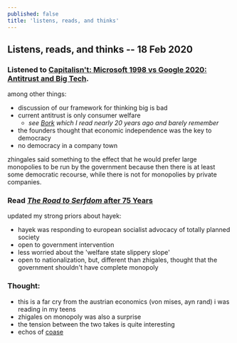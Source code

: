 ```yaml
---
published: false
title: 'listens, reads, and thinks'
---
```

## Listens, reads, and thinks -- 18 Feb 2020

### Listened to [Capitalisn't: Microsoft 1998 vs Google 2020: Antitrust and Big Tech](https://capitalisnt.com/episodes/microsoft-1998-vs-google-2020-antitrust-and-big-tech).

among other things:

- discussion of our framework for thinking big is bad 
- current antitrust is only consumer welfare
	- _see [Bork](https://en.wikipedia.org/wiki/The_Antitrust_Paradox) which I read nearly 20 years ago and barely remember_
- the founders thought that economic independence was the key to democracy
- no democracy in a company town

zhingales said something to the effect that he would prefer large monopolies to be run by the government because then there is at least some democratic recourse, while there is not for monopolies by private companies.

### Read [_The Road to Serfdom_ after 75 Years](https://www.aeaweb.org/articles?id=10.1257/jel.20191542)

updated my strong priors about hayek:

- hayek was responding to european socialist advocacy of totally planned society
- open to government intervention
- less worried about the 'welfare state slippery slope'
- open to nationalization, but, different than zhigales, thought that the government shouldn't have complete monopoly

### Thought:

- this is a far cry from the austrian economics (von mises, ayn rand) i was reading in my teens
- zhigales on monopoly was also a surprise
- the tension between the two takes is quite interesting
- echos of [coase](https://link.springer.com/chapter/10.1007/978-1-349-24002-9_3) 


